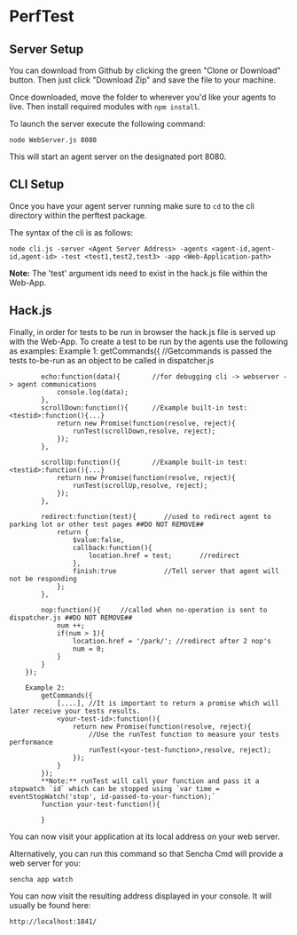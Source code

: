 # PerfTest

## Server Setup

You can download from Github by clicking the green "Clone or Download" button. Then
just click "Download Zip" and save the file to your machine.

Once downloaded, move the folder to wherever you'd like your agents to live.
Then install required modules with `npm install`.

To launch the server execute the following command:

    node WebServer.js 8080
    
This will start an agent server on the designated port 8080.

## CLI Setup

Once you have your agent server running make sure to `cd` to the cli directory within the perftest package.

The syntax of the cli is as follows:

    node cli.js -server <Agent Server Address> -agents <agent-id,agent-id,agent-id> -test <test1,test2,test3> -app <Web-Application-path>

**Note:** The 'test' argument ids need to exist in the hack.js file within the Web-App.

## Hack.js 

Finally, in order for tests to be run in browser the hack.js file is served up with the Web-App.
To create a test to be run by the agents use the following as examples:
    Example 1:
        getCommands({                   //Getcommands is passed the tests to-be-run as an object to be called in dispatcher.js

            echo:function(data){        //for debugging cli -> webserver -> agent communications
                console.log(data);
            },
            scrollDown:function(){      //Example built-in test: <testid>:function(){...} 
                return new Promise(function(resolve, reject){
                    runTest(scrollDown,resolve, reject);
                });
            },

            scrollUp:function(){        //Example built-in test: <testid>:function(){...} 
                return new Promise(function(resolve, reject){
                    runTest(scrollUp,resolve, reject);
                });
            },

            redirect:function(test){       //used to redirect agent to parking lot or other test pages ##DO NOT REMOVE##
                return {
                    $value:false,
                    callback:function(){
                        location.href = test;       //redirect
                    },
                    finish:true            //Tell server that agent will not be responding
                };
            },

            nop:function(){     //called when no-operation is sent to dispatcher.js ##DO NOT REMOVE##
                num ++;
                if(num > 1){
                    location.href = '/park/'; //redirect after 2 nop's
                    num = 0;
                }
            }
        });
        
        Example 2: 
            getCommands({
                [....], //It is important to return a promise which will later receive your tests results.
                <your-test-id>:function(){ 
                    return new Promise(function(resolve, reject){
                        //Use the runTest function to measure your tests performance
                        runTest(<your-test-function>,resolve, reject); 
                    });
                }
            });
            **Note:** runTest will call your function and pass it a stopwatch `id` which can be stopped using `var time = eventStopWatch('stop', id-passed-to-your-function);`
            function your-test-function(){
                
            }
    
    
    
    
    
    

You can now visit your application at its local address on your web server.

Alternatively, you can run this command so that Sencha Cmd will provide a web
server for you:

    sencha app watch

You can now visit the resulting address displayed in your console.  It will
usually be found here:

    http://localhost:1841/
